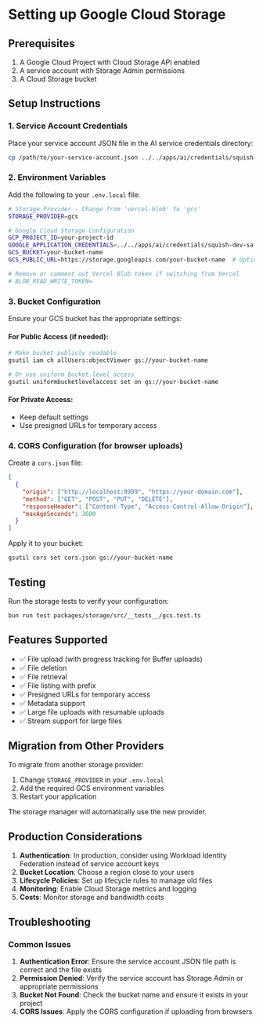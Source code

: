 # Setting up Google Cloud Storage

## Prerequisites

1. A Google Cloud Project with Cloud Storage API enabled
2. A service account with Storage Admin permissions
3. A Cloud Storage bucket

## Setup Instructions

### 1. Service Account Credentials

Place your service account JSON file in the AI service credentials directory:

```bash
cp /path/to/your-service-account.json ../../apps/ai/credentials/squish-dev-sa.json
```

### 2. Environment Variables

Add the following to your `.env.local` file:

```bash
# Storage Provider - Change from 'vercel-blob' to 'gcs'
STORAGE_PROVIDER=gcs

# Google Cloud Storage Configuration
GCP_PROJECT_ID=your-project-id
GOOGLE_APPLICATION_CREDENTIALS=../../apps/ai/credentials/squish-dev-sa.json
GCS_BUCKET=your-bucket-name
GCS_PUBLIC_URL=https://storage.googleapis.com/your-bucket-name  # Optional: Custom domain

# Remove or comment out Vercel Blob token if switching from Vercel
# BLOB_READ_WRITE_TOKEN=
```

### 3. Bucket Configuration

Ensure your GCS bucket has the appropriate settings:

#### For Public Access (if needed):
```bash
# Make bucket publicly readable
gsutil iam ch allUsers:objectViewer gs://your-bucket-name

# Or use uniform bucket-level access
gsutil uniformbucketlevelaccess set on gs://your-bucket-name
```

#### For Private Access:
- Keep default settings
- Use presigned URLs for temporary access

### 4. CORS Configuration (for browser uploads)

Create a `cors.json` file:

```json
[
  {
    "origin": ["http://localhost:9999", "https://your-domain.com"],
    "method": ["GET", "POST", "PUT", "DELETE"],
    "responseHeader": ["Content-Type", "Access-Control-Allow-Origin"],
    "maxAgeSeconds": 3600
  }
]
```

Apply it to your bucket:
```bash
gsutil cors set cors.json gs://your-bucket-name
```

## Testing

Run the storage tests to verify your configuration:

```bash
bun run test packages/storage/src/__tests__/gcs.test.ts
```

## Features Supported

- ✅ File upload (with progress tracking for Buffer uploads)
- ✅ File deletion
- ✅ File retrieval
- ✅ File listing with prefix
- ✅ Presigned URLs for temporary access
- ✅ Metadata support
- ✅ Large file uploads with resumable uploads
- ✅ Stream support for large files

## Migration from Other Providers

To migrate from another storage provider:

1. Change `STORAGE_PROVIDER` in your `.env.local`
2. Add the required GCS environment variables
3. Restart your application

The storage manager will automatically use the new provider.

## Production Considerations

1. **Authentication**: In production, consider using Workload Identity Federation instead of service account keys
2. **Bucket Location**: Choose a region close to your users
3. **Lifecycle Policies**: Set up lifecycle rules to manage old files
4. **Monitoring**: Enable Cloud Storage metrics and logging
5. **Costs**: Monitor storage and bandwidth costs

## Troubleshooting

### Common Issues

1. **Authentication Error**: Ensure the service account JSON file path is correct and the file exists
2. **Permission Denied**: Verify the service account has Storage Admin or appropriate permissions
3. **Bucket Not Found**: Check the bucket name and ensure it exists in your project
4. **CORS Issues**: Apply the CORS configuration if uploading from browsers